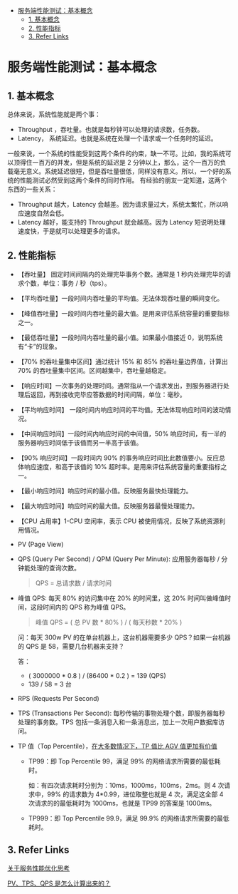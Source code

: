 - [服务端性能测试：基本概念](#%E6%9C%8D%E5%8A%A1%E7%AB%AF%E6%80%A7%E8%83%BD%E6%B5%8B%E8%AF%95%EF%BC%9A%E5%9F%BA%E6%9C%AC%E6%A6%82%E5%BF%B5)
	- [1. 基本概念](#1-%E5%9F%BA%E6%9C%AC%E6%A6%82%E5%BF%B5)
	- [2. 性能指标](#2-%E6%80%A7%E8%83%BD%E6%8C%87%E6%A0%87)
	- [3. Refer Links](#3-refer-links)

# 服务端性能测试：基本概念

## 1. 基本概念

总体来说，系统性能就是两个事：
- Throughput ，吞吐量。也就是每秒钟可以处理的请求数，任务数。
- Latency， 系统延迟。也就是系统在处理一个请求或一个任务时的延迟。

一般来说，一个系统的性能受到这两个条件的约束，缺一不可。比如，我的系统可以顶得住一百万的并发，但是系统的延迟是 2 分钟以上，那么，这个一百万的负载毫无意义。系统延迟很短，但是吞吐量很低，同样没有意义。所以，一个好的系统的性能测试必然受到这两个条件的同时作用。 有经验的朋友一定知道，这两个东西的一些关系：
- Throughput 越大，Latency 会越差。因为请求量过大，系统太繁忙，所以响应速度自然会低。
- Latency 越好，能支持的 Throughput 就会越高。因为 Latency 短说明处理速度快，于是就可以处理更多的请求。

## 2. 性能指标

- 【吞吐量】 固定时间间隔内的处理完毕事务个数。通常是 1 秒内处理完毕的请求个数，单位：事务 / 秒（tps）。

- 【平均吞吐量】一段时间内吞吐量的平均值。无法体现吞吐量的瞬间变化。

- 【峰值吞吐量】一段时间内吞吐量的最大值。是用来评估系统容量的重要指标之一。

- 【最低吞吐量】一段时间内吞吐量的最小值。如果最小值接近 0，说明系统有“卡”的现象。

- 【70% 的吞吐量集中区间】通过统计 15% 和 85% 的吞吐量边界值，计算出 70% 的吞吐量集中区间。区间越集中，吞吐量越稳定。

- 【响应时间】一次事务的处理时间。通常指从一个请求发出，到服务器进行处理后返回，再到接收完毕应答数据的时间间隔，单位：毫秒。

- 【平均响应时间】 一段时间内响应时间的平均值。无法体现响应时间的波动情况。

- 【中间响应时间】一段时间内响应时间的中间值，50% 响应时间，有一半的服务器响应时间低于该值而另一半高于该值。

- 【90% 响应时间】一段时间内 90% 的事务响应时间比此数值要小。反应总体响应速度，和高于该值的 10% 超时率。是用来评估系统容量的重要指标之一。

- 【最小响应时间】响应时间的最小值。反映服务最快处理能力。

- 【最大响应时间】响应时间的最大值。反映服务器最慢处理能力。

- 【CPU 占用率】1-CPU 空闲率，表示 CPU 被使用情况，反映了系统资源利用情况。

- PV (Page View)

- QPS (Query Per Second) / QPM (Query Per Minute): 应用服务器每秒 / 分钟能处理的查询次数。

	> QPS = 总请求数 / 请求时间

- 峰值 QPS: 每天 80% 的访问集中在 20% 的时间里，这 20% 时间叫做峰值时间，这段时间内的 QPS 称为峰值 QPS。

	> 峰值 QPS = ( 总 PV 数 * 80% ) / ( 每天秒数 * 20% )

	问：每天 300w PV 的在单台机器上，这台机器需要多少 QPS？如果一台机器的 QPS 是 58，需要几台机器来支持？
	
	答：
	- ( 3000000 * 0.8 ) / (86400 * 0.2 ) = 139 (QPS)
	- 139 / 58 = 3 台

- RPS (Requests Per Second)

- TPS (Transactions Per Second): 每秒传输的事物处理个数，即服务器每秒处理的事务数。TPS 包括一条消息入和一条消息出，加上一次用户数据库访问。

- TP 值（Top Percentile），[在大多数情况下，TP 值比 AGV 值更加有价值](https://www.dynatrace.com/news/blog/why-averages-suck-and-percentiles-are-great/)

	- TP99：即 Top Percentile 99，满足 99% 的网络请求所需要的最低耗时。

		如：有四次请求耗时分别为：10ms，1000ms，100ms，2ms。则 4 次请求中，99% 的请求数为 4*0.99，进位取整也就是 4 次，满足这全部 4 次请求的的最低耗时为 1000ms，也就是 TP99 的答案是 1000ms。

	- TP999：即 Top Percentile 99.9，满足 99.9% 的网络请求所需要的最低耗时。

## 3. Refer Links

[关于服务性能优化思考](https://blog.csdn.net/Weiguang_123/article/details/60633276)

[PV、TPS、QPS 是怎么计算出来的？](https://www.zhihu.com/question/21556347)
